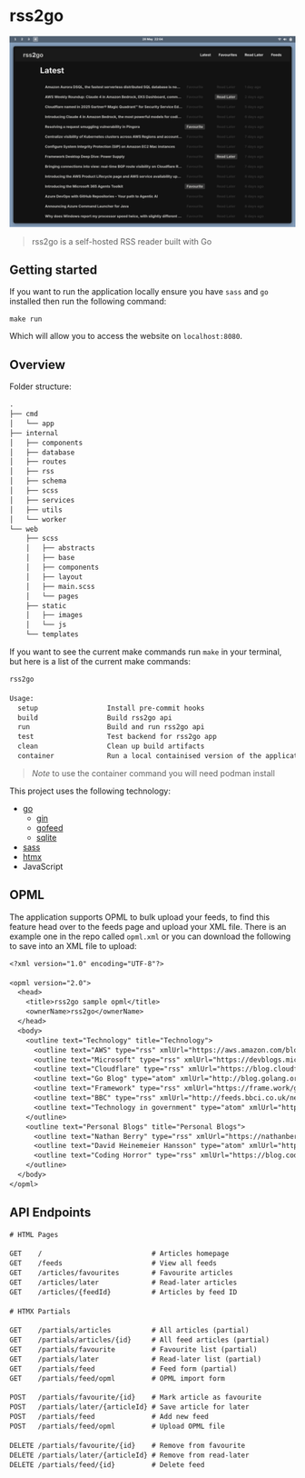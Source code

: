 # rss2go

![rss2go](./assets/rss2go.png)

> rss2go is a self-hosted RSS reader built with Go

## Getting started

If you want to run the application locally ensure you have `sass` and `go`
installed then run the following command:

```
make run
```

Which will allow you to access the website on `localhost:8080`.

## Overview

Folder structure:

```txt
.
├── cmd
│   └── app
├── internal
│   ├── components
│   ├── database
│   ├── routes
│   ├── rss
│   ├── schema
│   ├── scss
│   ├── services
│   ├── utils
│   └── worker
└── web
    ├── scss
    │   ├── abstracts
    │   ├── base
    │   ├── components
    │   ├── layout
    │   ├── main.scss
    │   └── pages
    ├── static
    │   ├── images
    │   └── js
    └── templates
```

If you want to see the current make commands run `make` in your terminal, but
here is a list of the current make commands:

```txt
rss2go

Usage:
  setup                 Install pre-commit hooks
  build                 Build rss2go api
  run                   Build and run rss2go api
  test                  Test backend for rss2go app
  clean                 Clean up build artifacts
  container             Run a local containised version of the application
```

> *Note* to use the container command you will need podman install

This project uses the following technology:

- [go](https://go.dev/)
  - [gin](https://github.com/gin-gonic/gin)
  - [gofeed](https://github.com/mmcdole/gofeed)
  - [sqlite](https://pkg.go.dev/modernc.org/sqlite)
- [sass](https://sass-lang.com/)
- [htmx](https://htmx.org/)
- JavaScript

## OPML

The application supports OPML to bulk upload your feeds, to find this feature
head over to the feeds page and upload your XML file.
There is an example one in the repo called `opml.xml` or you can download
the following to save into an XML file to upload:

```txt
<?xml version="1.0" encoding="UTF-8"?>

<opml version="2.0">
  <head>
    <title>rss2go sample opml</title>
    <ownerName>rss2go</ownerName>
  </head>
  <body>
    <outline text="Technology" title="Technology">
      <outline text="AWS" type="rss" xmlUrl="https://aws.amazon.com/blogs/aws/feed/" />
      <outline text="Microsoft" type="rss" xmlUrl="https://devblogs.microsoft.com/landing" />
      <outline text="Cloudflare" type="rss" xmlUrl="https://blog.cloudflare.com/rss" />
      <outline text="Go Blog" type="atom" xmlUrl="http://blog.golang.org/feed.atom" />
      <outline text="Framework" type="rss" xmlUrl="https://frame.work/gb/en/blog.rss" />
      <outline text="BBC" type="rss" xmlUrl="http://feeds.bbci.co.uk/news/technology/rss.xml" />
      <outline text="Technology in government" type="atom" xmlUrl="https://technology.blog.gov.uk/feed/" />
    </outline>
    <outline text="Personal Blogs" title="Personal Blogs">
      <outline text="Nathan Berry" type="rss" xmlUrl="https://nathanberry.co.uk/feed.xml" />
      <outline text="David Heinemeier Hansson" type="atom" xmlUrl="https://world.hey.com/dhh/feed.atom" />
      <outline text="Coding Horror" type="rss" xmlUrl="https://blog.codinghorror.com/rss" />
    </outline>
  </body>
</opml>
```

## API Endpoints

```txt
# HTML Pages

GET    /                           # Articles homepage
GET    /feeds                      # View all feeds
GET    /articles/favourites        # Favourite articles
GET    /articles/later             # Read-later articles
GET    /articles/{feedId}          # Articles by feed ID

# HTMX Partials

GET    /partials/articles          # All articles (partial)
GET    /partials/articles/{id}     # All feed articles (partial)
GET    /partials/favourite         # Favourite list (partial)
GET    /partials/later             # Read-later list (partial)
GET    /partials/feed              # Feed form (partial)
GET    /partials/feed/opml         # OPML import form

POST   /partials/favourite/{id}    # Mark article as favourite
POST   /partials/later/{articleId} # Save article for later
POST   /partials/feed              # Add new feed
POST   /partials/feed/opml         # Upload OPML file

DELETE /partials/favourite/{id}    # Remove from favourite
DELETE /partials/later/{articleId} # Remove from read-later
DELETE /partials/feed/{id}         # Delete feed
```
